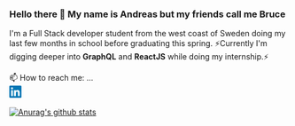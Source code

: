 ### Hello there 👋 My name is Andreas but my friends call me Bruce


I'm a Full Stack developer student from the west coast of Sweden doing my last few months in school before graduating this spring.
⚡Currently I'm digging deeper into **GraphQL** and **ReactJS** while doing my internship.⚡

 📫 How to reach me: ... <br/>
 <a href="https://www.linkedin.com/in/andreas-brochs-367653153/">
  <img alt="Andreas LinkedIN" width="22px" src="https://github.com/AndreasBrochs/AndreasBrochs/blob/abc7b904a4f7189f0e422ed73617852346dad9ea/assets/linkedin.svg" />
</a>




[![Anurag's github stats](https://github-readme-stats.vercel.app/api?theme=react&username=andreasbrochs)](https://github.com/anuraghazra/github-readme-stats)



<!--
**AndreasBrochs/AndreasBrochs** is a ✨ _special_ ✨ repository because its `README.md` (this file) appears on your GitHub profile.

Here are some ideas to get you started:

- 🔭 I’m currently working on ...
- 🌱 I’m currently learning ...
- 👯 I’m looking to collaborate on ...
- 🤔 I’m looking for help with ...
- 💬 Ask me about ...
- 📫 How to reach me: ...
- 😄 Pronouns: ...
- ⚡ Fun fact: ...
-->
